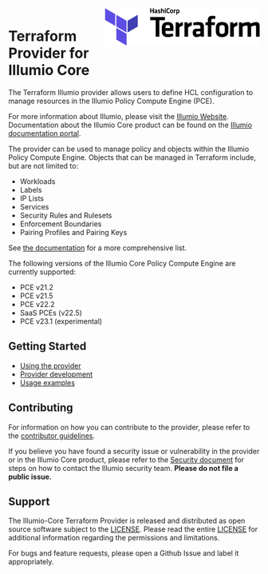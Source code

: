 <a href="https://terraform.io">
    <img src="https://raw.githubusercontent.com/hashicorp/terraform-website/master/public/img/logo-hashicorp.svg" alt="Terraform logo" title="Terraform" align="right" valign="center" height="75px" />
</a>

# Terraform Provider for Illumio Core  

The Terraform Illumio provider allows users to define HCL configuration to manage resources in the Illumio Policy Compute Engine (PCE).  

For more information about Illumio, please visit the [Illumio Website](https://www.illumio.com). Documentation about the Illumio Core product can be found on the [Illumio documentation portal](https://docs.illumio.com).  

The provider can be used to manage policy and objects within the Illumio Policy Compute Engine. Objects that can be managed in Terraform include, but are not limited to:

- Workloads
- Labels
- IP Lists
- Services
- Security Rules and Rulesets
- Enforcement Boundaries
- Pairing Profiles and Pairing Keys

See [the documentation](https://registry.terraform.io/providers/illumio/illumio-core/latest/docs) for a more comprehensive list.  

The following versions of the Illumio Core Policy Compute Engine are currently supported:  

- PCE v21.2
- PCE v21.5
- PCE v22.2
- SaaS PCEs (v22.5)
- PCE v23.1 (experimental)

## Getting Started  

- [Using the provider](https://registry.terraform.io/providers/illumio/illumio-core/latest/docs)
- [Provider development](DEVELOPMENT.md)
- [Usage examples](./examples/README.md)

## Contributing

For information on how you can contribute to the provider, please refer to the [contributor guidelines](.github/CONTRIBUTING.md).

If you believe you have found a security issue or vulnerability in the provider or in the Illumio Core product, please refer to the [Security document](.github/SECURITY.md) for steps on how to contact the Illumio security team. **Please do not file a public issue.**

## Support

The Illumio-Core Terraform Provider is released and distributed as open source software subject to the [LICENSE](LICENSE). 
Please read the entire [LICENSE](LICENSE) for additional information regarding the permissions and limitations.  

For bugs and feature requests, please open a Github Issue and label it appropriately. 
